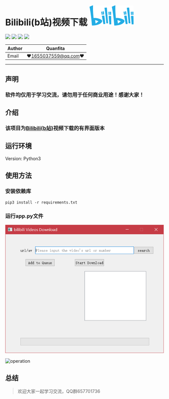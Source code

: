 Bilibili(b站)视频下载 ![enter image description here](Pic/logo.png)
===========================
![](https://img.shields.io/badge/Python-3.6.3-green.svg) ![](https://img.shields.io/badge/requests-2.18.4-green.svg) ![](https://img.shields.io/badge/moviepy-0.2.3.2-green.svg) ![](https://img.shields.io/badge/pyqt-5.9.7-green.svg)

|Author|Quanfita|
|---|---|
|Email|:hearts:1655037559@qq.com:hearts:

****
## 声明
### 软件均仅用于学习交流，请勿用于任何商业用途！感谢大家！
## 介绍
### 该项目为[Bilibili(b站)](https://www.bilibili.com/)视频下载的有界面版本
## 运行环境
Version: Python3
## 使用方法

### 安装依赖库

```
pip3 install -r requirements.txt
```
### 运行app.py文件

![view](Pic/view.png)

![operation](F:\Bilibili_video_download\Bilibili_video_download-master\Pic\operation.png)

## 总结
> 欢迎大家一起学习交流，QQ群657701736


